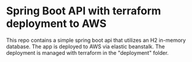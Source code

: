 # Spring Boot API with terraform deployment to AWS

This repo contains a simple spring boot api that utilizes an H2 in-memory database.
The app is deployed to AWS via elastic beanstalk. The deployment is managed with terraform in the "deployment" folder.